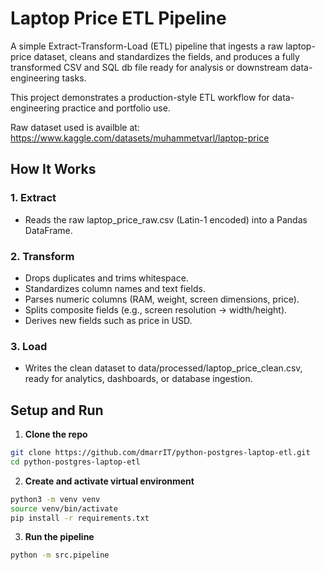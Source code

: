 # Laptop Price ETL Pipeline

A simple Extract-Transform-Load (ETL) pipeline that ingests a raw laptop-price dataset, cleans and standardizes the fields, and produces a fully transformed CSV and SQL db file ready for analysis or downstream data-engineering tasks.

This project demonstrates a production-style ETL workflow for data-engineering practice and portfolio use.

Raw dataset used is availble at: https://www.kaggle.com/datasets/muhammetvarl/laptop-price

## How It Works

### 1. Extract

- Reads the raw laptop_price_raw.csv (Latin-1 encoded) into a Pandas DataFrame.

### 2. Transform
- Drops duplicates and trims whitespace.
- Standardizes column names and text fields.
- Parses numeric columns (RAM, weight, screen dimensions, price).
- Splits composite fields (e.g., screen resolution → width/height).
- Derives new fields such as price in USD.

### 3. Load

- Writes the clean dataset to data/processed/laptop_price_clean.csv, ready for analytics, dashboards, or database ingestion.

## Setup and Run

1. **Clone the repo**
```bash
git clone https://github.com/dmarrIT/python-postgres-laptop-etl.git
cd python-postgres-laptop-etl
```

2. **Create and activate virtual environment**
```bash
python3 -m venv venv
source venv/bin/activate
pip install -r requirements.txt
```

3. **Run the pipeline**
```bash
python -m src.pipeline
```